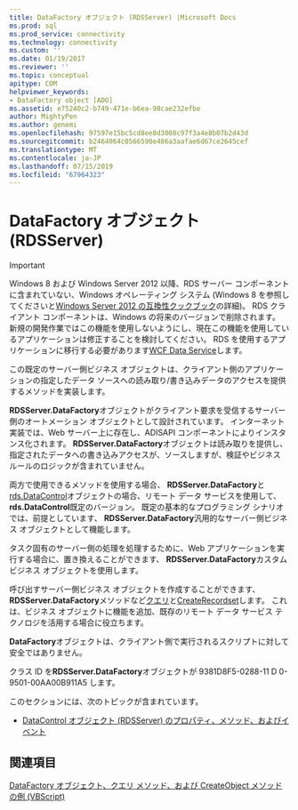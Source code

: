 ```yaml
---
title: DataFactory オブジェクト (RDSServer) |Microsoft Docs
ms.prod: sql
ms.prod_service: connectivity
ms.technology: connectivity
ms.custom: ''
ms.date: 01/19/2017
ms.reviewer: ''
ms.topic: conceptual
apitype: COM
helpviewer_keywords:
- DataFactory object [ADO]
ms.assetid: e75240c2-b749-471e-b6ea-98cae232efbe
author: MightyPen
ms.author: genemi
ms.openlocfilehash: 97597e15bc5cd8ee8d3008c97f3a4e8b07b2d43d
ms.sourcegitcommit: b2464064c0566590e486a3aafae6d67ce2645cef
ms.translationtype: MT
ms.contentlocale: ja-JP
ms.lasthandoff: 07/15/2019
ms.locfileid: "67964323"
---
```

# <a name="datafactory-object-rdsserver"></a>DataFactory オブジェクト (RDSServer)
> [!IMPORTANT]
>  Windows 8 および Windows Server 2012 以降、RDS サーバー コンポーネントに含まれていない、Windows オペレーティング システム (Windows 8 を参照してくださいと[Windows Server 2012 の互換性クックブック](https://www.microsoft.com/download/details.aspx?id=27416)の詳細)。 RDS クライアント コンポーネントは、Windows の将来のバージョンで削除されます。 新規の開発作業ではこの機能を使用しないようにし、現在この機能を使用しているアプリケーションは修正することを検討してください。 RDS を使用するアプリケーションに移行する必要があります[WCF Data Service](https://go.microsoft.com/fwlink/?LinkId=199565)します。  
  
 この既定のサーバー側ビジネス オブジェクトは、クライアント側のアプリケーションの指定したデータ ソースへの読み取り/書き込みデータのアクセスを提供するメソッドを実装します。  
  
 **RDSServer.DataFactory**オブジェクトがクライアント要求を受信するサーバー側のオートメーション オブジェクトとして設計されています。 インターネット実装では、Web サーバー上に存在し、ADISAPI コンポーネントによりインスタンス化されます。 **RDSServer.DataFactory**オブジェクトは読み取りを提供し、指定されたデータへの書き込みアクセスが、ソースしますが、検証やビジネス ルールのロジックが含まれていません。  
  
 両方で使用できるメソッドを使用する場合、 **RDSServer.DataFactory**と[rds.DataControl](../../../ado/reference/rds-api/datacontrol-object-rds.md)オブジェクトの場合、リモート データ サービスを使用して、 **rds.DataControl**既定のバージョン。 既定の基本的なプログラミング シナリオでは、前提としています、 **RDSServer.DataFactory**汎用的なサーバー側ビジネス オブジェクトとして機能します。  
  
 タスク固有のサーバー側の処理を処理するために、Web アプリケーションを実行する場合に、置き換えることができます、 **RDSServer.DataFactory**カスタム ビジネス オブジェクトを使用します。  
  
 呼び出すサーバー側ビジネス オブジェクトを作成することができます、 **RDSServer.DataFactory**メソッドなど[クエリ](../../../ado/reference/rds-api/query-method-rds.md)と[CreateRecordset](../../../ado/reference/rds-api/createrecordset-method-rds.md)します。 これは、ビジネス オブジェクトに機能を追加、既存のリモート データ サービス テクノロジを活用する場合に役立ちます。  
  
 **DataFactory**オブジェクトは、クライアント側で実行されるスクリプトに対して安全ではありません。  
  
 クラス ID を**RDSServer.DataFactory**オブジェクトが 9381D8F5-0288-11 D 0-9501-00AA00B911A5 します。  
  
 このセクションには、次のトピックが含まれています。  
  
-   [DataControl オブジェクト (RDSServer) のプロパティ、メソッド、およびイベント](../../../ado/reference/rds-api/datafactory-object-rdsserver-properties-methods-and-events.md)  
  
## <a name="see-also"></a>関連項目  
 [DataFactory オブジェクト、クエリ メソッド、および CreateObject メソッドの例 (VBScript)](../../../ado/reference/rds-api/datafactory-object-query-method-and-createobject-method-example-vbscript.md)


